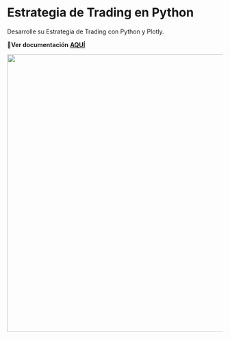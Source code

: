 # Estrategia de Trading en Python

Desarrolle su Estrategia de Trading con Python y Plotly.

📌**Ver documentación** [**AQUÍ**]()

<img src="https://imgur.com/zJcBxrt.png" width="650" height=auto />
